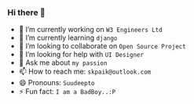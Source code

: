 ### Hi there 👋

<!--
**skpaik/skpaik** is a ✨ _special_ ✨ repository because its `README.md` (this file) appears on your GitHub profile.

Here are some ideas to get you started:
-->

- 🔭 I’m currently working on `W3 Engineers Ltd`
- 🌱 I’m currently learning `django`
- 👯 I’m looking to collaborate on `Open Source Project`
- 🤔 I’m looking for help with `UI Designer`
- 💬 Ask me about `my passion`
- 📫 How to reach me: `skpaik@outlook.com`
- 😄 Pronouns: `Suudeepto`
- ⚡ Fun fact: `I am a BadBoy..:P`

